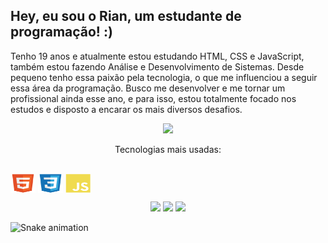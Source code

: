 ## Hey, eu sou o Rian, um estudante de programação! :)

Tenho 19 anos e atualmente estou estudando HTML, CSS e JavaScript, também estou fazendo Análise e Desenvolvimento de Sistemas. Desde pequeno tenho essa paixão pela tecnologia, o que me influenciou a seguir essa área da programação. Busco me desenvolver e me tornar um profissional ainda esse ano, e para isso, estou totalmente focado nos estudos e disposto a encarar os mais diversos desafios.

<div>
<p align = "center"
  <a href="https://github.com/rianangueira">
  <img height="180em" src="https://github-readme-stats.vercel.app/api?username=rianangueira&show_icons=true&theme=dracula&include_all_commits=true&count_private=true"/>
</div>
</p>

<p align = "center"
<h1> Tecnologias mais usadas: </h1>
<div style="display: inline_block"><br>
  <img align="center" alt="Rian-HTML" height="30" width="40" src="https://raw.githubusercontent.com/devicons/devicon/master/icons/html5/html5-original.svg">
  <img align="center" alt="Rian-CSS" height="30" width="40" src="https://raw.githubusercontent.com/devicons/devicon/master/icons/css3/css3-original.svg">
  <img align="center" alt="Rian-JS" height="30" width="40" src="https://raw.githubusercontent.com/devicons/devicon/master/icons/javascript/javascript-plain.svg">
</p>
</div>

<p align = "center"
### Minhas redes sociais:
<div> 
  <a href="https://instagram.com/rianangueira" target="_blank"><img src="https://img.shields.io/badge/-Instagram-%23E4405F?style=for-the-badge&logo=instagram&logoColor=white" target="_blank"></a>
  <a href = "mailto:rianaparecidu7@gmail.com"><img src="https://img.shields.io/badge/-Gmail-%23333?style=for-the-badge&logo=gmail&logoColor=white" target="_blank"></a>
  <a href="https://www.linkedin.com/in/rian-angueira" target="_blank"><img src="https://img.shields.io/badge/-LinkedIn-%230077B5?style=for-the-badge&logo=linkedin&logoColor=white" target="_blank"></a>
</p>
 
  ![Snake animation](https://github.com/rianangueira/rianangueira/blob/output/github-contribution-grid-snake.svg)
 
</div>
